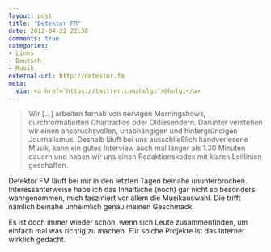 ```yaml
---
layout: post
title: "Detektor FM"
date: 2012-04-22 22:38
comments: true
categories: 
- Links
- Deutsch
- Musik
external-url: http://detektor.fm
meta:
  via: <a href="https://twitter.com/holgi">@holgi</a>
---
```


> Wir [...] arbeiten fernab von nervigen Morningshows, durchformatierten Chartradios oder Oldiesendern. Darunter verstehen wir einen anspruchsvollen, unabhängigen und hintergründigen Journalismus. Deshalb läuft bei uns ausschließlich handverlesene Musik, kann ein gutes Interview auch mal länger als 1.30 Minuten dauern und haben wir uns einen Redaktionskodex mit klaren Leitlinien geschaffen.

Detektor FM läuft bei mir in den letzten Tagen beinahe ununterbrochen. Interessanterweise habe ich das Inhaltliche (noch) gar nicht so besonders wahrgenommen, mich fasziniert vor allem die Musikauswahl. Die trifft nämlich beinahe unheimlich genau meinen Geschmack. 

Es ist doch immer wieder schön, wenn sich Leute zusammenfinden, um einfach mal was richtig zu machen. Für solche Projekte ist das Internet wirklich gedacht.